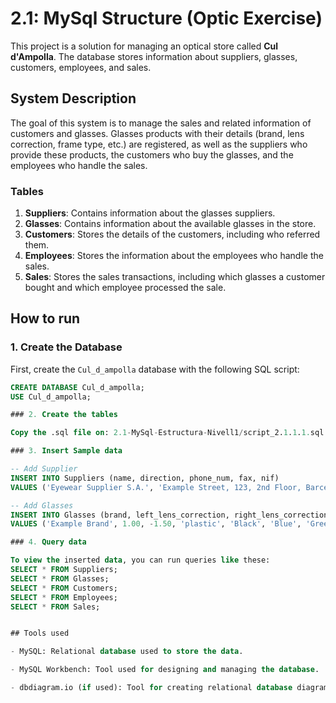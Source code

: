 # 2.1: MySql Structure (Optic Exercise)

This project is a solution for managing an optical store called **Cul d'Ampolla**. The database stores information about suppliers, glasses, customers, employees, and sales.

## System Description

The goal of this system is to manage the sales and related information of customers and glasses. Glasses products with their details (brand, lens correction, frame type, etc.) are registered, as well as the suppliers who provide these products, the customers who buy the glasses, and the employees who handle the sales.

### Tables

1. **Suppliers**: Contains information about the glasses suppliers.
2. **Glasses**: Contains information about the available glasses in the store.
3. **Customers**: Stores the details of the customers, including who referred them.
4. **Employees**: Stores the information about the employees who handle the sales.
5. **Sales**: Stores the sales transactions, including which glasses a customer bought and which employee processed the sale.


## How to run

### 1. Create the Database

First, create the `Cul_d_ampolla` database with the following SQL script:

```sql
CREATE DATABASE Cul_d_ampolla;
USE Cul_d_ampolla;

### 2. Create the tables

Copy the .sql file on: 2.1-MySql-Estructura-Nivell1/script_2.1.1.1.sql

### 3. Insert Sample data

-- Add Supplier
INSERT INTO Suppliers (name, direction, phone_num, fax, nif) 
VALUES ('Eyewear Supplier S.A.', 'Example Street, 123, 2nd Floor, Barcelona, 08001', '123456789', '987654321', 'B12345678');

-- Add Glasses
INSERT INTO Glasses (brand, left_lens_correction, right_lens_correction, frame_type, frame_color, left_lens_color, right_lens_color, price, supplier_id) 
VALUES ('Example Brand', 1.00, -1.50, 'plastic', 'Black', 'Blue', 'Green', 150.00, 1);

### 4. Query data

To view the inserted data, you can run queries like these:
SELECT * FROM Suppliers;
SELECT * FROM Glasses;
SELECT * FROM Customers;
SELECT * FROM Employees;
SELECT * FROM Sales;


## Tools used

- MySQL: Relational database used to store the data.

- MySQL Workbench: Tool used for designing and managing the database.

- dbdiagram.io (if used): Tool for creating relational database diagrams.


